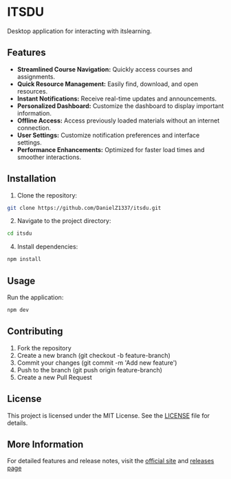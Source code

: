 # ITSDU

Desktop application for interacting with itslearning.

## Features
- **Streamlined Course Navigation:** Quickly access courses and assignments.
- **Quick Resource Management:** Easily find, download, and open resources.
- **Instant Notifications:** Receive real-time updates and announcements.
- **Personalized Dashboard:** Customize the dashboard to display important information.
- **Offline Access:** Access previously loaded materials without an internet connection.
- **User Settings:** Customize notification preferences and interface settings.
- **Performance Enhancements:** Optimized for faster load times and smoother interactions.

## Installation
1. Clone the repository:
```bash
git clone https://github.com/DanielZ1337/itsdu.git
```
2. Navigate to the project directory:
```bash
cd itsdu
``` 
4. Install dependencies:
```bash
npm install
```

## Usage
Run the application:

```bash
npm dev
```

## Contributing
1. Fork the repository
2. Create a new branch (git checkout -b feature-branch)
3. Commit your changes (git commit -m 'Add new feature')
4. Push to the branch (git push origin feature-branch)
5. Create a new Pull Request

## License
This project is licensed under the MIT License. See the [LICENSE](https://github.com/DanielZ1337/ITSDU/blob/main/LICENSE) file for details.

## More Information
For detailed features and release notes, visit the [official site](https://itsdu.danielz.dev) and [releases page](https://itsdu.danielz.dev/releases)
